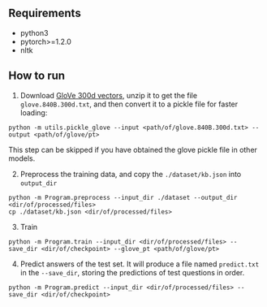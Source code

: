 ## Requirements
- python3
- pytorch>=1.2.0
- nltk

## How to run
1. Download [GloVe 300d vectors](http://nlp.stanford.edu/data/glove.840B.300d.zip), unzip it to get the file `glove.840B.300d.txt`, and then convert it to a pickle file for faster loading:
```
python -m utils.pickle_glove --input <path/of/glove.840B.300d.txt> --output <path/of/glove/pt>
```
This step can be skipped if you have obtained the glove pickle file in other models.

2. Preprocess the training data, and copy the `./dataset/kb.json` into `output_dir`
```
python -m Program.preprocess --input_dir ./dataset --output_dir <dir/of/processed/files>
cp ./dataset/kb.json <dir/of/processed/files>
```
3. Train
```
python -m Program.train --input_dir <dir/of/processed/files> --save_dir <dir/of/checkpoint> --glove_pt <path/of/glove/pt>
```
4. Predict answers of the test set. It will produce a file named `predict.txt` in the `--save_dir`, storing the predictions of test questions in order.
```
python -m Program.predict --input_dir <dir/of/processed/files> --save_dir <dir/of/checkpoint>
```
